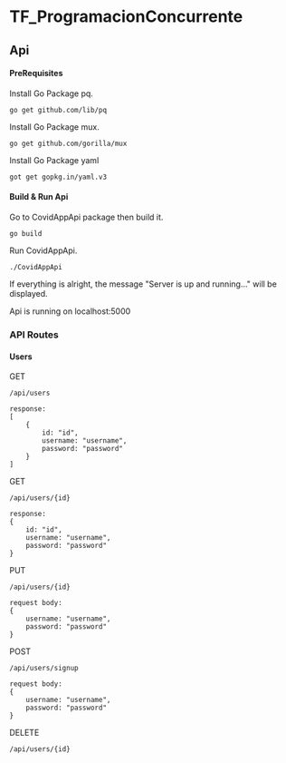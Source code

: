 # TF_ProgramacionConcurrente

## Api

#### PreRequisites

Install Go Package pq.

    go get github.com/lib/pq

Install Go Package mux.

    go get github.com/gorilla/mux

Install Go Package yaml

    got get gopkg.in/yaml.v3

#### Build & Run Api

Go to CovidAppApi package then build it.

    go build

Run CovidAppApi.

    ./CovidAppApi

If everything is alright, the message "Server is up and running..." will be displayed.

Api is running on localhost:5000

### API Routes

#### Users
GET

    /api/users

    response:
    [
        {
            id: "id",
            username: "username",
            password: "password"
        }
    ]

GET

    /api/users/{id}

    response:
    {
        id: "id",
        username: "username",
        password: "password"
    }

PUT

    /api/users/{id}

    request body:
    {
        username: "username",
        password: "password"
    }   

POST

    /api/users/signup

    request body:
    {
        username: "username",
        password: "password"
    }    

DELETE

    /api/users/{id}
